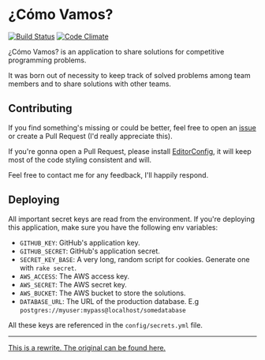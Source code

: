 # ¿Cómo Vamos?

[![Build Status](https://travis-ci.org/nhocki/como_vamos.svg?branch=master)](https://travis-ci.org/nhocki/como_vamos)
[![Code Climate](https://codeclimate.com/github/nhocki/como_vamos/badges/gpa.svg)](https://codeclimate.com/github/nhocki/como_vamos)

¿Cómo Vamos? is an application to share solutions for competitive programming problems.

It was born out of necessity to keep track of solved problems among team members and to
share solutions with other teams.

## Contributing

If you find something's missing or could be better, feel free to open an
[issue](https://github.com/nhocki/como_vamos/issues/new) or create a Pull Request
(I'd really appreciate this).

If you're gonna open a Pull Request, please install [EditorConfig](http://editorconfig.org/),
it will keep most of the code styling consistent and will.

Feel free to contact me for any feedback, I'll happily respond.

## Deploying

All important secret keys are read from the environment. If you're deploying this
application, make sure you have the following env variables:

* `GITHUB_KEY`: GitHub's application key.
* `GITHUB_SECRET`: GitHub's application secret.
* `SECRET_KEY_BASE`: A very long, random script for cookies. Generate one with `rake secret`.
* `AWS_ACCESS`: The AWS access key.
* `AWS_SECRET`: The AWS secret key.
* `AWS_BUCKET`: The AWS bucket to store the solutions.
* `DATABASE_URL`: The URL of the production database. E.g `postgres://myuser:mypass@localhost/somedatabase`

All these keys are referenced in the `config/secrets.yml` file.

---

[This is a rewrite. The original can be found here.](https://github.com/andmej/como_vamos)
